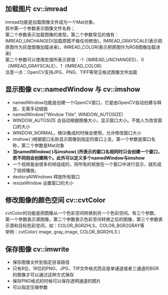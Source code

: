 ## 加载图片 cv::imread         
imread功能是加载图像文件成为一个Mat对象，         
其中第一个参数表示图像文件名称；         
第二个参数表示加载图像的类型。第二个参数常见的值有： IMREAD_UNCHANGED(加载原图不做任何修改)，IMREAD_GRAYSCALE(表示把原图作为灰度图像加载进来)，IMREAD_COLOR(表示把原图作为RGB图像加载进来)         
第二个参数可以使用宏值所表示原值：-1（IMREAD_UNCHANGED）、0（IMREAD_GRAYSCALE）、1（IMREAD_COLOR）         
注意一点：OpenCV支持JPG、PNG、TIFF等常见格式图像文件加载         

## 显示图像 cv::namedWindow 与 cv::imshow         
- namedWindow功能是创建一个OpenCV窗口，它是由OpenCV自动创建与释放，无需手动销毁         
- namedWindow("Window Title", WINDOW_AUTOSIZE)         
- WINDOW_AUTOSIZE 会自动根据图像大小，显示窗口大小。不能人为改变窗口的大小         
- WINDOW_NORMAL，根Qt集成的时候会使用，允许修改窗口大小         
- imshow( )根据窗口名称显示图像到指定的窗口上去，第一个参数是窗口名称，第二个参数是Mat对象         
- **当namedWindow( )与imshow( )所表示的窗口名相同时只会创建一个窗口，若不同则会创建两个。此外可以定义多个namedWindow与imshow**     
- 一个视频是由很多的帧组成的，将所有的帧放在一个窗口中进行显示，就形成了视频播放。        
- destoryAllWindows 释放所有窗口              
- resizeWindow 设置窗口的大小     

## 修改图像的颜色空间 cv::cvtColor         
cvtColor的功能是把图像从一个色彩空间转换到另一个色彩空间。有三个参数，第一个参数表示源图像，第二个参数表示色彩空间转换之后的图像，第三个参数表示源和目标色彩空间，如：COLOR_BGR2HLS、COLOR_BGR2GRAY等         
举例：cvtColor( image, gray_image, COLOR_BGR2HLS )        

## 保存图像 cv::imwrite         
- 保存图像文件到指定目录路径         
- 只有8位、16位的PNG、JPG、Tiff文件格式而且是单通道或者三通道的BGR的图像才可以通过这种方式保存         
- 保存PNG格式的时候可以保存透明通道的图片         
- 可以指定压缩参数         

